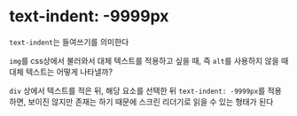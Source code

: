 # **text-indent: -9999px**

`text-indent`는 들여쓰기를 의미한다

`img`를 css상에서 불러와서 대체 텍스트를 적용하고 싶을 때, 즉 `alt`를 사용하지 않을 때 대체 텍스트는 어떻게 나타낼까?

`div` 상에서 텍스트를 적은 뒤, 해당 요소를 선택한 뒤 `text-indent: -9999px`를 적용하면, 보이진 않지만 존재는 하기 때문에 스크린 리더기로 읽을 수 있는 형태가 된다